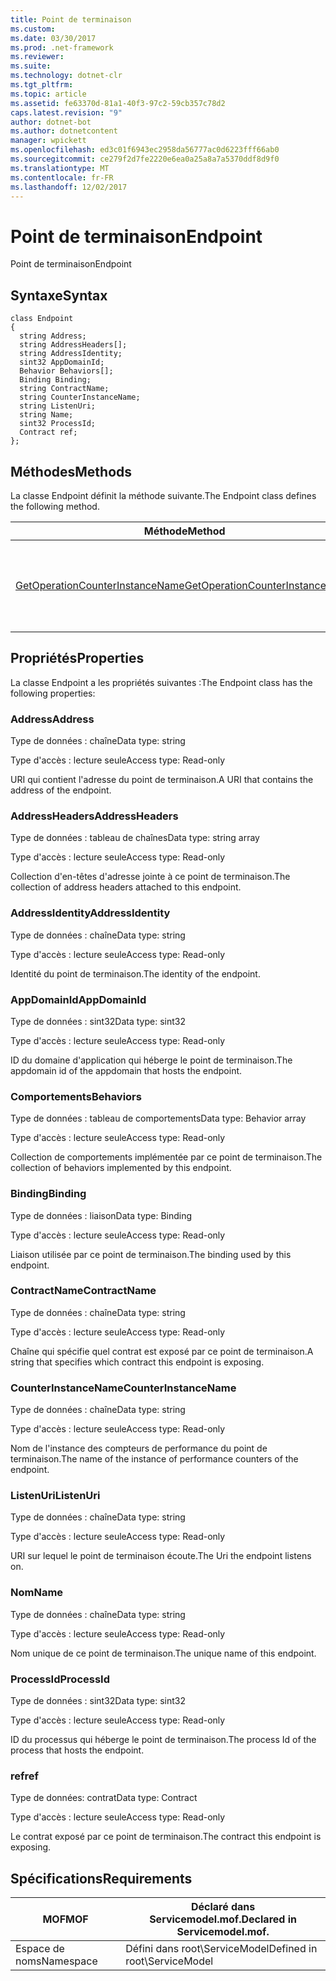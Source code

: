 ```yaml
---
title: Point de terminaison
ms.custom: 
ms.date: 03/30/2017
ms.prod: .net-framework
ms.reviewer: 
ms.suite: 
ms.technology: dotnet-clr
ms.tgt_pltfrm: 
ms.topic: article
ms.assetid: fe63370d-81a1-40f3-97c2-59cb357c78d2
caps.latest.revision: "9"
author: dotnet-bot
ms.author: dotnetcontent
manager: wpickett
ms.openlocfilehash: ed3c01f6943ec2958da56777ac0d6223fff66ab0
ms.sourcegitcommit: ce279f2d7fe2220e6ea0a25a8a7a5370ddf8d9f0
ms.translationtype: MT
ms.contentlocale: fr-FR
ms.lasthandoff: 12/02/2017
---
```

# <a name="endpoint"></a><span data-ttu-id="18bca-102">Point de terminaison</span><span class="sxs-lookup"><span data-stu-id="18bca-102">Endpoint</span></span>
<span data-ttu-id="18bca-103">Point de terminaison</span><span class="sxs-lookup"><span data-stu-id="18bca-103">Endpoint</span></span>  
  
## <a name="syntax"></a><span data-ttu-id="18bca-104">Syntaxe</span><span class="sxs-lookup"><span data-stu-id="18bca-104">Syntax</span></span>  
  
```  
class Endpoint  
{  
  string Address;  
  string AddressHeaders[];  
  string AddressIdentity;  
  sint32 AppDomainId;  
  Behavior Behaviors[];  
  Binding Binding;  
  string ContractName;  
  string CounterInstanceName;  
  string ListenUri;  
  string Name;  
  sint32 ProcessId;  
  Contract ref;  
};  
```  
  
## <a name="methods"></a><span data-ttu-id="18bca-105">Méthodes</span><span class="sxs-lookup"><span data-stu-id="18bca-105">Methods</span></span>  
 <span data-ttu-id="18bca-106">La classe Endpoint définit la méthode suivante.</span><span class="sxs-lookup"><span data-stu-id="18bca-106">The Endpoint class defines the following method.</span></span>  
  
|<span data-ttu-id="18bca-107">Méthode</span><span class="sxs-lookup"><span data-stu-id="18bca-107">Method</span></span>|<span data-ttu-id="18bca-108">Description</span><span class="sxs-lookup"><span data-stu-id="18bca-108">Description</span></span>|  
|------------|-----------------|  
|[<span data-ttu-id="18bca-109">GetOperationCounterInstanceName</span><span class="sxs-lookup"><span data-stu-id="18bca-109">GetOperationCounterInstanceName</span></span>](../../../../../docs/framework/wcf/diagnostics/wmi/getoperationcounterinstancename.md)|<span data-ttu-id="18bca-110">Récupère le nom d'instance du compteur de performance d'opération</span><span class="sxs-lookup"><span data-stu-id="18bca-110">Retrieves the operation performance counter instance name</span></span>|  
  
## <a name="properties"></a><span data-ttu-id="18bca-111">Propriétés</span><span class="sxs-lookup"><span data-stu-id="18bca-111">Properties</span></span>  
 <span data-ttu-id="18bca-112">La classe Endpoint a les propriétés suivantes :</span><span class="sxs-lookup"><span data-stu-id="18bca-112">The Endpoint class has the following properties:</span></span>  
  
### <a name="address"></a><span data-ttu-id="18bca-113">Address</span><span class="sxs-lookup"><span data-stu-id="18bca-113">Address</span></span>  
 <span data-ttu-id="18bca-114">Type de données : chaîne</span><span class="sxs-lookup"><span data-stu-id="18bca-114">Data type: string</span></span>  
  
 <span data-ttu-id="18bca-115">Type d'accès : lecture seule</span><span class="sxs-lookup"><span data-stu-id="18bca-115">Access type: Read-only</span></span>  
  
 <span data-ttu-id="18bca-116">URI qui contient l'adresse du point de terminaison.</span><span class="sxs-lookup"><span data-stu-id="18bca-116">A URI that contains the address of the endpoint.</span></span>  
  
### <a name="addressheaders"></a><span data-ttu-id="18bca-117">AddressHeaders</span><span class="sxs-lookup"><span data-stu-id="18bca-117">AddressHeaders</span></span>  
 <span data-ttu-id="18bca-118">Type de données : tableau de chaînes</span><span class="sxs-lookup"><span data-stu-id="18bca-118">Data type: string array</span></span>  
  
 <span data-ttu-id="18bca-119">Type d'accès : lecture seule</span><span class="sxs-lookup"><span data-stu-id="18bca-119">Access type: Read-only</span></span>  
  
 <span data-ttu-id="18bca-120">Collection d'en-têtes d'adresse jointe à ce point de terminaison.</span><span class="sxs-lookup"><span data-stu-id="18bca-120">The collection of address headers attached to this endpoint.</span></span>  
  
### <a name="addressidentity"></a><span data-ttu-id="18bca-121">AddressIdentity</span><span class="sxs-lookup"><span data-stu-id="18bca-121">AddressIdentity</span></span>  
 <span data-ttu-id="18bca-122">Type de données : chaîne</span><span class="sxs-lookup"><span data-stu-id="18bca-122">Data type: string</span></span>  
  
 <span data-ttu-id="18bca-123">Type d'accès : lecture seule</span><span class="sxs-lookup"><span data-stu-id="18bca-123">Access type: Read-only</span></span>  
  
 <span data-ttu-id="18bca-124">Identité du point de terminaison.</span><span class="sxs-lookup"><span data-stu-id="18bca-124">The identity of the endpoint.</span></span>  
  
### <a name="appdomainid"></a><span data-ttu-id="18bca-125">AppDomainId</span><span class="sxs-lookup"><span data-stu-id="18bca-125">AppDomainId</span></span>  
 <span data-ttu-id="18bca-126">Type de données : sint32</span><span class="sxs-lookup"><span data-stu-id="18bca-126">Data type: sint32</span></span>  
  
 <span data-ttu-id="18bca-127">Type d'accès : lecture seule</span><span class="sxs-lookup"><span data-stu-id="18bca-127">Access type: Read-only</span></span>  
  
 <span data-ttu-id="18bca-128">ID du domaine d'application qui héberge le point de terminaison.</span><span class="sxs-lookup"><span data-stu-id="18bca-128">The appdomain id of the appdomain that hosts the endpoint.</span></span>  
  
### <a name="behaviors"></a><span data-ttu-id="18bca-129">Comportements</span><span class="sxs-lookup"><span data-stu-id="18bca-129">Behaviors</span></span>  
 <span data-ttu-id="18bca-130">Type de données : tableau de comportements</span><span class="sxs-lookup"><span data-stu-id="18bca-130">Data type: Behavior array</span></span>  
  
 <span data-ttu-id="18bca-131">Type d'accès : lecture seule</span><span class="sxs-lookup"><span data-stu-id="18bca-131">Access type: Read-only</span></span>  
  
 <span data-ttu-id="18bca-132">Collection de comportements implémentée par ce point de terminaison.</span><span class="sxs-lookup"><span data-stu-id="18bca-132">The collection of behaviors implemented by this endpoint.</span></span>  
  
### <a name="binding"></a><span data-ttu-id="18bca-133">Binding</span><span class="sxs-lookup"><span data-stu-id="18bca-133">Binding</span></span>  
 <span data-ttu-id="18bca-134">Type de données : liaison</span><span class="sxs-lookup"><span data-stu-id="18bca-134">Data type: Binding</span></span>  
  
 <span data-ttu-id="18bca-135">Type d'accès : lecture seule</span><span class="sxs-lookup"><span data-stu-id="18bca-135">Access type: Read-only</span></span>  
  
 <span data-ttu-id="18bca-136">Liaison utilisée par ce point de terminaison.</span><span class="sxs-lookup"><span data-stu-id="18bca-136">The binding used by this endpoint.</span></span>  
  
### <a name="contractname"></a><span data-ttu-id="18bca-137">ContractName</span><span class="sxs-lookup"><span data-stu-id="18bca-137">ContractName</span></span>  
 <span data-ttu-id="18bca-138">Type de données : chaîne</span><span class="sxs-lookup"><span data-stu-id="18bca-138">Data type: string</span></span>  
  
 <span data-ttu-id="18bca-139">Type d'accès : lecture seule</span><span class="sxs-lookup"><span data-stu-id="18bca-139">Access type: Read-only</span></span>  
  
 <span data-ttu-id="18bca-140">Chaîne qui spécifie quel contrat est exposé par ce point de terminaison.</span><span class="sxs-lookup"><span data-stu-id="18bca-140">A string that specifies which contract this endpoint is exposing.</span></span>  
  
### <a name="counterinstancename"></a><span data-ttu-id="18bca-141">CounterInstanceName</span><span class="sxs-lookup"><span data-stu-id="18bca-141">CounterInstanceName</span></span>  
 <span data-ttu-id="18bca-142">Type de données : chaîne</span><span class="sxs-lookup"><span data-stu-id="18bca-142">Data type: string</span></span>  
  
 <span data-ttu-id="18bca-143">Type d'accès : lecture seule</span><span class="sxs-lookup"><span data-stu-id="18bca-143">Access type: Read-only</span></span>  
  
 <span data-ttu-id="18bca-144">Nom de l'instance des compteurs de performance du point de terminaison.</span><span class="sxs-lookup"><span data-stu-id="18bca-144">The name of the instance of performance counters of the endpoint.</span></span>  
  
### <a name="listenuri"></a><span data-ttu-id="18bca-145">ListenUri</span><span class="sxs-lookup"><span data-stu-id="18bca-145">ListenUri</span></span>  
 <span data-ttu-id="18bca-146">Type de données : chaîne</span><span class="sxs-lookup"><span data-stu-id="18bca-146">Data type: string</span></span>  
  
 <span data-ttu-id="18bca-147">Type d'accès : lecture seule</span><span class="sxs-lookup"><span data-stu-id="18bca-147">Access type: Read-only</span></span>  
  
 <span data-ttu-id="18bca-148">URI sur lequel le point de terminaison écoute.</span><span class="sxs-lookup"><span data-stu-id="18bca-148">The Uri the endpoint listens on.</span></span>  
  
### <a name="name"></a><span data-ttu-id="18bca-149">Nom</span><span class="sxs-lookup"><span data-stu-id="18bca-149">Name</span></span>  
 <span data-ttu-id="18bca-150">Type de données : chaîne</span><span class="sxs-lookup"><span data-stu-id="18bca-150">Data type: string</span></span>  
  
 <span data-ttu-id="18bca-151">Type d'accès : lecture seule</span><span class="sxs-lookup"><span data-stu-id="18bca-151">Access type: Read-only</span></span>  
  
 <span data-ttu-id="18bca-152">Nom unique de ce point de terminaison.</span><span class="sxs-lookup"><span data-stu-id="18bca-152">The unique name of this endpoint.</span></span>  
  
### <a name="processid"></a><span data-ttu-id="18bca-153">ProcessId</span><span class="sxs-lookup"><span data-stu-id="18bca-153">ProcessId</span></span>  
 <span data-ttu-id="18bca-154">Type de données : sint32</span><span class="sxs-lookup"><span data-stu-id="18bca-154">Data type: sint32</span></span>  
  
 <span data-ttu-id="18bca-155">Type d'accès : lecture seule</span><span class="sxs-lookup"><span data-stu-id="18bca-155">Access type: Read-only</span></span>  
  
 <span data-ttu-id="18bca-156">ID du processus qui héberge le point de terminaison.</span><span class="sxs-lookup"><span data-stu-id="18bca-156">The process Id of the process that hosts the endpoint.</span></span>  
  
### <a name="ref"></a><span data-ttu-id="18bca-157">ref</span><span class="sxs-lookup"><span data-stu-id="18bca-157">ref</span></span>  
 <span data-ttu-id="18bca-158">Type de données: contrat</span><span class="sxs-lookup"><span data-stu-id="18bca-158">Data type: Contract</span></span>  
  
 <span data-ttu-id="18bca-159">Type d'accès : lecture seule</span><span class="sxs-lookup"><span data-stu-id="18bca-159">Access type: Read-only</span></span>  
  
 <span data-ttu-id="18bca-160">Le contrat exposé par ce point de terminaison.</span><span class="sxs-lookup"><span data-stu-id="18bca-160">The contract this endpoint is exposing.</span></span>  
  
## <a name="requirements"></a><span data-ttu-id="18bca-161">Spécifications</span><span class="sxs-lookup"><span data-stu-id="18bca-161">Requirements</span></span>  
  
|<span data-ttu-id="18bca-162">MOF</span><span class="sxs-lookup"><span data-stu-id="18bca-162">MOF</span></span>|<span data-ttu-id="18bca-163">Déclaré dans Servicemodel.mof.</span><span class="sxs-lookup"><span data-stu-id="18bca-163">Declared in Servicemodel.mof.</span></span>|  
|---------|-----------------------------------|  
|<span data-ttu-id="18bca-164">Espace de noms</span><span class="sxs-lookup"><span data-stu-id="18bca-164">Namespace</span></span>|<span data-ttu-id="18bca-165">Défini dans root\ServiceModel</span><span class="sxs-lookup"><span data-stu-id="18bca-165">Defined in root\ServiceModel</span></span>|
